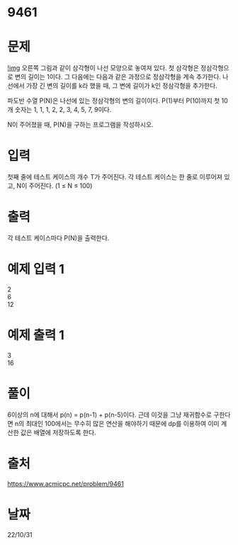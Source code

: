 # 9461

# 문제
[!img](https://www.acmicpc.net/upload/images/pandovan.png)
오른쪽 그림과 같이 삼각형이 나선 모양으로 놓여져 있다. 첫 삼각형은 정삼각형으로 변의 길이는 1이다. 그 다음에는 다음과 같은 과정으로 정삼각형을 계속 추가한다. 나선에서 가장 긴 변의 길이를 k라 했을 때, 그 변에 길이가 k인 정삼각형을 추가한다.

파도반 수열 P(N)은 나선에 있는 정삼각형의 변의 길이이다. P(1)부터 P(10)까지 첫 10개 숫자는 1, 1, 1, 2, 2, 3, 4, 5, 7, 9이다.

N이 주어졌을 때, P(N)을 구하는 프로그램을 작성하시오.

# 입력
첫째 줄에 테스트 케이스의 개수 T가 주어진다. 각 테스트 케이스는 한 줄로 이루어져 있고, N이 주어진다. (1 ≤ N ≤ 100)

# 출력
각 테스트 케이스마다 P(N)을 출력한다.

# 예제 입력 1 
2  
6  
12  

# 예제 출력 1 
3  
16  
  
# 풀이
6이상의 n에 대해서 p(n) = p(n-1) + p(n-5)이다. 근데 이것을 그냥 재귀함수로 구한다면 n의 최대인 100에서는 무수히 많은 연산을 해야하기 때문에 dp를 이용하여 이미 계산한 값은 배열에 저장하도록 한다.

# 출처 
https://www.acmicpc.net/problem/9461

# 날짜
22/10/31
